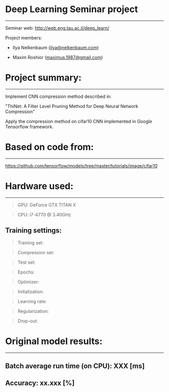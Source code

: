 # Deep Learning Seminar project
-----------------------------

Seminar web: http://web.eng.tau.ac.il/deep_learn/

Project members:

 - Ilya Nelkenbaum (ilya@nelkenbaum.com)

 - Maxim Roshior   (maximus.1987@gmail.com)
 
 
# Project summary:
----------------
 
 Implement CNN compression method described in:
 
 "ThiNet: A Filter Level Pruning Method for Deep Neural Network Compression"
 

 Apply the compression method on cifar10 CNN implemented in Google
 Tensorflow framework.

# Based on code from:
-------------------
https://github.com/tensorflow/models/tree/master/tutorials/image/cifar10


# Hardware used:
--------------

> GPU: GeForce GTX TITAN X


> CPU: i7-4770 @ 3.40GHz


Training settings:
------------------

> Training set:     


> Compression set:  


> Test set:         


> Epochs:           


> Optimizer:        


> Initialization:   


> Learning rate:    


> Regularization:   


> Drop-out:         


# Original model results:
------------------

## Batch average run time (on CPU):  XXX [ms]

## Accuracy:   xx.xxx [%]

